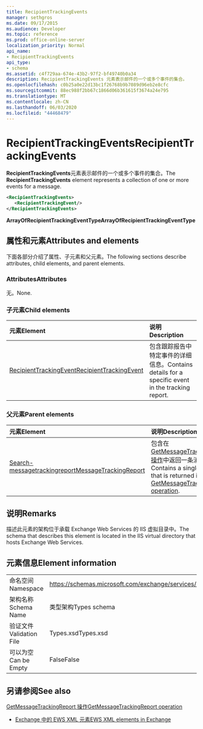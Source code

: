 ```yaml
---
title: RecipientTrackingEvents
manager: sethgros
ms.date: 09/17/2015
ms.audience: Developer
ms.topic: reference
ms.prod: office-online-server
localization_priority: Normal
api_name:
- RecipientTrackingEvents
api_type:
- schema
ms.assetid: c4f729aa-674e-43b2-97f2-bf49740b0a34
description: RecipientTrackingEvents 元素表示邮件的一个或多个事件的集合。
ms.openlocfilehash: c0b25a0e22d13bc1f26768b9b7089d96eb2e8cfc
ms.sourcegitcommit: 88ec988f2bb67c1866d06b361615f3674a24e795
ms.translationtype: MT
ms.contentlocale: zh-CN
ms.lasthandoff: 06/03/2020
ms.locfileid: "44468479"
---
```

# <a name="recipienttrackingevents"></a><span data-ttu-id="96ca9-103">RecipientTrackingEvents</span><span class="sxs-lookup"><span data-stu-id="96ca9-103">RecipientTrackingEvents</span></span>

<span data-ttu-id="96ca9-104">**RecipientTrackingEvents**元素表示邮件的一个或多个事件的集合。</span><span class="sxs-lookup"><span data-stu-id="96ca9-104">The **RecipientTrackingEvents** element represents a collection of one or more events for a message.</span></span> 
  
```XML
<RecipientTrackingEvents>
   <RecipientTrackingEvent/>
</RecipientTrackingEvents>
```

 <span data-ttu-id="96ca9-105">**ArrayOfRecipientTrackingEventType**</span><span class="sxs-lookup"><span data-stu-id="96ca9-105">**ArrayOfRecipientTrackingEventType**</span></span>
## <a name="attributes-and-elements"></a><span data-ttu-id="96ca9-106">属性和元素</span><span class="sxs-lookup"><span data-stu-id="96ca9-106">Attributes and elements</span></span>

<span data-ttu-id="96ca9-107">下面各部分介绍了属性、子元素和父元素。</span><span class="sxs-lookup"><span data-stu-id="96ca9-107">The following sections describe attributes, child elements, and parent elements.</span></span>
  
### <a name="attributes"></a><span data-ttu-id="96ca9-108">Attributes</span><span class="sxs-lookup"><span data-stu-id="96ca9-108">Attributes</span></span>

<span data-ttu-id="96ca9-109">无。</span><span class="sxs-lookup"><span data-stu-id="96ca9-109">None.</span></span>
  
### <a name="child-elements"></a><span data-ttu-id="96ca9-110">子元素</span><span class="sxs-lookup"><span data-stu-id="96ca9-110">Child elements</span></span>

|<span data-ttu-id="96ca9-111">**元素**</span><span class="sxs-lookup"><span data-stu-id="96ca9-111">**Element**</span></span>|<span data-ttu-id="96ca9-112">**说明**</span><span class="sxs-lookup"><span data-stu-id="96ca9-112">**Description**</span></span>|
|:-----|:-----|
|[<span data-ttu-id="96ca9-113">RecipientTrackingEvent</span><span class="sxs-lookup"><span data-stu-id="96ca9-113">RecipientTrackingEvent</span></span>](recipienttrackingevent.md) <br/> |<span data-ttu-id="96ca9-114">包含跟踪报告中特定事件的详细信息。</span><span class="sxs-lookup"><span data-stu-id="96ca9-114">Contains details for a specific event in the tracking report.</span></span>  <br/> |
   
### <a name="parent-elements"></a><span data-ttu-id="96ca9-115">父元素</span><span class="sxs-lookup"><span data-stu-id="96ca9-115">Parent elements</span></span>

|<span data-ttu-id="96ca9-116">**元素**</span><span class="sxs-lookup"><span data-stu-id="96ca9-116">**Element**</span></span>|<span data-ttu-id="96ca9-117">**说明**</span><span class="sxs-lookup"><span data-stu-id="96ca9-117">**Description**</span></span>|
|:-----|:-----|
|[<span data-ttu-id="96ca9-118">Search-messagetrackingreport</span><span class="sxs-lookup"><span data-stu-id="96ca9-118">MessageTrackingReport</span></span>](messagetrackingreport.md) <br/> |<span data-ttu-id="96ca9-119">包含在[GetMessageTrackingReport 操作](getmessagetrackingreport-operation.md)中返回一条消息。</span><span class="sxs-lookup"><span data-stu-id="96ca9-119">Contains a single message that is returned in a [GetMessageTrackingReport operation](getmessagetrackingreport-operation.md).</span></span>  <br/> |
   
## <a name="remarks"></a><span data-ttu-id="96ca9-120">说明</span><span class="sxs-lookup"><span data-stu-id="96ca9-120">Remarks</span></span>

<span data-ttu-id="96ca9-121">描述此元素的架构位于承载 Exchange Web Services 的 IIS 虚拟目录中。</span><span class="sxs-lookup"><span data-stu-id="96ca9-121">The schema that describes this element is located in the IIS virtual directory that hosts Exchange Web Services.</span></span>
  
## <a name="element-information"></a><span data-ttu-id="96ca9-122">元素信息</span><span class="sxs-lookup"><span data-stu-id="96ca9-122">Element information</span></span>

|||
|:-----|:-----|
|<span data-ttu-id="96ca9-123">命名空间</span><span class="sxs-lookup"><span data-stu-id="96ca9-123">Namespace</span></span>  <br/> |https://schemas.microsoft.com/exchange/services/2006/types  <br/> |
|<span data-ttu-id="96ca9-124">架构名称</span><span class="sxs-lookup"><span data-stu-id="96ca9-124">Schema Name</span></span>  <br/> |<span data-ttu-id="96ca9-125">类型架构</span><span class="sxs-lookup"><span data-stu-id="96ca9-125">Types schema</span></span>  <br/> |
|<span data-ttu-id="96ca9-126">验证文件</span><span class="sxs-lookup"><span data-stu-id="96ca9-126">Validation File</span></span>  <br/> |<span data-ttu-id="96ca9-127">Types.xsd</span><span class="sxs-lookup"><span data-stu-id="96ca9-127">Types.xsd</span></span>  <br/> |
|<span data-ttu-id="96ca9-128">可以为空</span><span class="sxs-lookup"><span data-stu-id="96ca9-128">Can be Empty</span></span>  <br/> |<span data-ttu-id="96ca9-129">False</span><span class="sxs-lookup"><span data-stu-id="96ca9-129">False</span></span>  <br/> |
   
## <a name="see-also"></a><span data-ttu-id="96ca9-130">另请参阅</span><span class="sxs-lookup"><span data-stu-id="96ca9-130">See also</span></span>



[<span data-ttu-id="96ca9-131">GetMessageTrackingReport 操作</span><span class="sxs-lookup"><span data-stu-id="96ca9-131">GetMessageTrackingReport operation</span></span>](getmessagetrackingreport-operation.md)


- [<span data-ttu-id="96ca9-132">Exchange 中的 EWS XML 元素</span><span class="sxs-lookup"><span data-stu-id="96ca9-132">EWS XML elements in Exchange</span></span>](ews-xml-elements-in-exchange.md)

